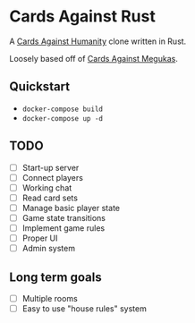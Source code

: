 # Cards Against Rust
A [Cards Against Humanity](http://cardsagainsthumanity.com/) clone written in Rust. 

Loosely based off of [Cards Against Megukas](https://github.com/lalcmellkmal/cam).

## Quickstart
 * `docker-compose build`
 * `docker-compose up -d`

## TODO
 - [ ] Start-up server
 - [ ] Connect players
 - [ ] Working chat
 - [ ] Read card sets
 - [ ] Manage basic player state
 - [ ] Game state transitions
 - [ ] Implement game rules
 - [ ] Proper UI
 - [ ] Admin system
 
## Long term goals 
 - [ ] Multiple rooms
 - [ ] Easy to use "house rules" system